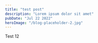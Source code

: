 ```yaml
---
title: "test post"
description: "Lorem ipsum dolor sit amet"
pubDate: "Jul 22 2022"
heroImage: "/blog-placeholder-2.jpg"
---
```


Test 12
